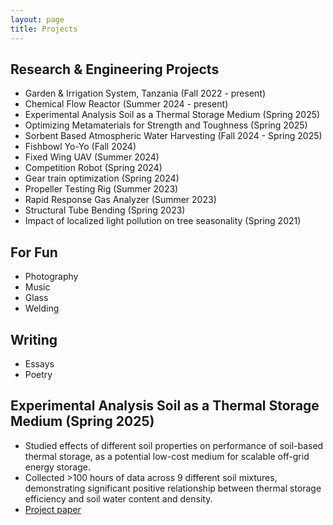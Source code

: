 ```yaml
---
layout: page
title: Projects
---
```


## Research & Engineering Projects
* Garden & Irrigation System, Tanzania (Fall 2022 - present)
* Chemical Flow Reactor (Summer 2024 - present)
* Experimental Analysis Soil as a Thermal Storage Medium	(Spring 2025)
* Optimizing Metamaterials for Strength and Toughness (Spring 2025)
* Sorbent Based Atmospheric Water Harvesting (Fall 2024 - Spring 2025)
* Fishbowl Yo-Yo (Fall 2024)
* Fixed Wing UAV (Summer 2024)
* Competition Robot (Spring 2024)
* Gear train optimization (Spring 2024)
* Propeller Testing Rig (Summer 2023)
* Rapid Response Gas Analyzer (Summer 2023)
* Structural Tube Bending (Spring 2023)
* Impact of localized light pollution on tree seasonality (Spring 2021)

## For Fun
* Photography
* Music
* Glass
* Welding

## Writing
* Essays
* Poetry

## Experimental Analysis Soil as a Thermal Storage Medium	(Spring 2025)
  * Studied effects of different soil properties on performance of soil-based thermal storage, as a potential low-cost medium for scalable off-grid energy storage.
  * Collected >100 hours of data across 9 different soil mixtures, demonstrating significant positive relationship between thermal storage efficiency and soil water content and density.
  * [Project paper](assets/Shimandle_J_FinalPaper_2Column.pdf)


